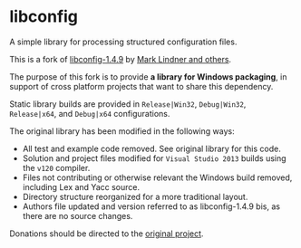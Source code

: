 libconfig
=========

A simple library for processing structured configuration files.

This is a fork of [libconfig-1.4.9](http://www.hyperrealm.com/libconfig/) by [Mark Lindner and others](AUTHORS).

The purpose of this fork is to provide **a library for Windows packaging**, in support of cross platform projects that want to share this dependency.

Static library builds are provided in `Release|Win32`, `Debug|Win32`, `Release|x64`, and `Debug|x64` configurations.

The original library has been modified in the following ways:

* All test and example code removed. See original library for this code.
* Solution and project files modified for `Visual Studio 2013` builds using the `v120` compiler.
* Files not contributing or otherwise relevant the Windows build removed, including Lex and Yacc source.
* Directory structure reorganized for a more traditional layout.
* Authors file updated and version referred to as libconfig-1.4.9 bis, as there are no source changes.

Donations should be directed to the [original project](http://www.hyperrealm.com/libconfig/).
